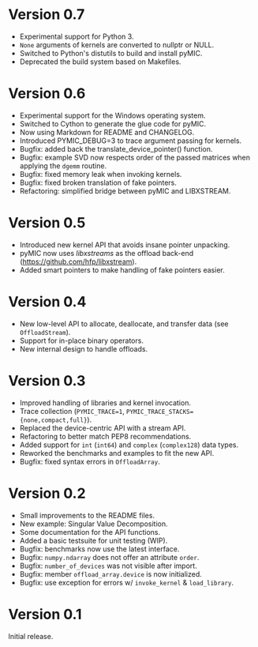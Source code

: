 # Version 0.7
* Experimental support for Python 3.
* `None` arguments of kernels are converted to nullptr or NULL.
* Switched to Python's distutils to build and install pyMIC.
* Deprecated the build system based on Makefiles.


# Version 0.6
* Experimental support for the Windows operating system.
* Switched to Cython to generate the glue code for pyMIC.
* Now using Markdown for README and CHANGELOG.
* Introduced PYMIC_DEBUG=3 to trace argument passing for kernels.
* Bugfix: added back the translate_device_pointer() function.
* Bugfix: example SVD now respects order of the passed matrices when applying the `dgemm` routine.
* Bugfix: fixed memory leak when invoking kernels.
* Bugfix: fixed broken translation of fake pointers.
* Refactoring: simplified bridge between pyMIC and LIBXSTREAM.


# Version 0.5
* Introduced new kernel API that avoids insane pointer unpacking.
* pyMIC now uses _libxstreams_ as the offload back-end (<https://github.com/hfp/libxstream>).
* Added smart pointers to make handling of fake pointers easier.


# Version 0.4
* New low-level API to allocate, deallocate, and transfer data (see `OffloadStream`).
* Support for in-place binary operators.
* New internal design to handle offloads.


# Version 0.3
* Improved handling of libraries and kernel invocation.
* Trace collection (`PYMIC_TRACE=1`, `PYMIC_TRACE_STACKS={none,compact,full}`).
* Replaced the device-centric API with a stream API.
* Refactoring to better match PEP8 recommendations.
* Added support for `int` (`int64`) and `complex` (`complex128`) data types.
* Reworked the benchmarks and examples to fit the new API.
* Bugfix: fixed syntax errors in `OffloadArray`.


# Version 0.2
* Small improvements to the README files.
* New example: Singular Value Decomposition.
* Some documentation for the API functions.
* Added a basic testsuite for unit testing (WIP).
* Bugfix: benchmarks now use the latest interface.
* Bugfix: `numpy.ndarray` does not offer an attribute `order`.
* Bugfix: `number_of_devices` was not visible after import.
* Bugfix: member `offload_array.device` is now initialized.
* Bugfix: use exception for errors w/ `invoke_kernel` & `load_library`.


# Version 0.1
Initial release.
